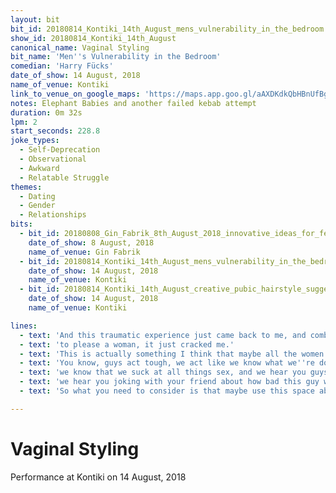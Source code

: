 ```yaml
---
layout: bit
bit_id: 20180814_Kontiki_14th_August_mens_vulnerability_in_the_bedroom
show_id: 20180814_Kontiki_14th_August
canonical_name: Vaginal Styling
bit_name: 'Men''s Vulnerability in the Bedroom'
comedian: 'Harry Fücks'
date_of_show: 14 August, 2018
name_of_venue: Kontiki
link_to_venue_on_google_maps: 'https://maps.app.goo.gl/aAXDKdkQbHBnUfBg7'
notes: Elephant Babies and another failed kebab attempt
duration: 0m 32s
lpm: 2
start_seconds: 228.8
joke_types:
  - Self-Deprecation
  - Observational
  - Awkward
  - Relatable Struggle
themes:
  - Dating
  - Gender
  - Relationships
bits:
  - bit_id: 20180808_Gin_Fabrik_8th_August_2018_innovative_ideas_for_female_attraction
    date_of_show: 8 August, 2018
    name_of_venue: Gin Fabrik
  - bit_id: 20180814_Kontiki_14th_August_mens_vulnerability_in_the_bedroom
    date_of_show: 14 August, 2018
    name_of_venue: Kontiki
  - bit_id: 20180814_Kontiki_14th_August_creative_pubic_hairstyle_suggestions_for_different_types_of_boyfriends
    date_of_show: 14 August, 2018
    name_of_venue: Kontiki

lines:
  - text: 'And this traumatic experience just came back to me, and combined with the pressure of trying'
  - text: 'to please a woman, it just cracked me.'
  - text: 'This is actually something I think that maybe all the women here should consider.'
  - text: 'You know, guys act tough, we act like we know what we''re doing, but we all know, actually,'
  - text: 'we know that we suck at all things sex, and we hear you guys, you know, you fake orgasms,'
  - text: 'we hear you joking with your friend about how bad this guy was last night.'
  - text: 'So what you need to consider is that maybe use this space above your vagina as an opportunity'

---
```


# Vaginal Styling

Performance at Kontiki on 14 August, 2018
